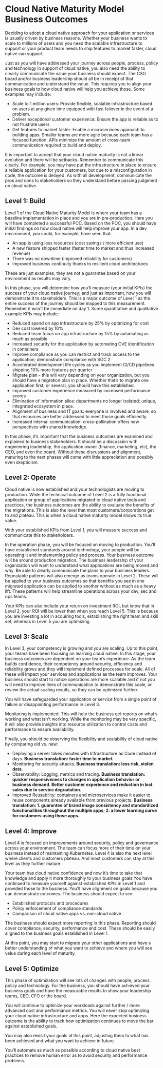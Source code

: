 # Cloud Native Maturity Model Business Outcomes

Deciding to adopt a cloud native approach for your application or services is usually driven by business reasons. Whether your business wants to scale to millions of users and you need the scalable infrastructure to support or your product team needs to ship features to market faster, cloud native can support. 

Just as you will have addressed your journey across people, process, policy and technology in support of cloud native, you also need the ability to clearly communicate the value your business should expect. The CXO board and/or business leadership should all be in receipt of that communication and understand the value. This requires you to align your business goals to how cloud native will help you achieve those. Some examples may include: 

- Scale to 1 million users: Provide flexible, scalable infrastructure based on users at any given time equipped with fast failover in the event of a problem. 
- Deliver exceptional customer experience: Ensure the app is reliable as to not frustrate users
- Get features to market faster: Enable a microservices approach to building apps. Smaller teams are more agile because each team has a focused function. APIs minimize the amount of cross-team communication required to build and deploy.

It is important to accept that your cloud native maturity is not a linear evolution and there will be setbacks. Remember to communicate this clearly. For example, you may have put the infrastructure in place to ensure a reliable application for your customers, but due to a misconfiguration in code, the outcome is delayed. As with all development, communicate the pros and cons to stakeholders so they understand before passing judgment on cloud native. 

## Level 1: Build
Level 1 of the Cloud Native Maturity Model is where your team has a baseline implementation in place and you are in pre-production. Here you will have completed a successful POC. Based on the POC, you should have initial findings on how cloud native will help improve your app. In a dev environment, you could, for example, have seen that:
- An app is using less resources (cost savings / more efficient use)
- A new feature shipped faster (faster time to market and thus increased revenue)
- There was no downtime (improved reliability for customers) 
- Improved business continuity thanks to resilient cloud architectures 

These are just examples, they are not a guarantee based on your environment as results may vary.

In this phase, you will determine how you’ll measure (your initial KPIs) the success of your cloud native journey; and just as important, how you will demonstrate it to stakeholders. This is a major outcome of Level 1 as the entire success of the journey should be mapped to this measurement. Remember it won't be immediate on day 1. Some quantitative and qualitative example KPIs may include: 
- Reduced spend on app infrastructure by 25% by optimizing for cost
- Dev cost lowered by 10%
- Reduced team focus on app infrastructure by 15% by automating as much as possible
- Increased security for the application by automating CVE identification in containers 
- Improve compliance as you can restrict and track access to the application; demonstrate compliance with SOC 2
- Accelerated development life cycles as you implement CI/CD pipelines shipping 10% more features per quarter
- Migrate plan - this will vary depending on your organization, but you should have a migration plan in place. Whether that’s to migrate one application first, or several, you should have this established. 
- Improved customer experience measured by increased performance scores
- Elimination of information silos: departments no longer isolated; unique, integrated ecosystem in place.
- Alignment of business and IT goals: everyone is involved and aware, so that resources are better addressed to meet those goals efficiently.
- Increased internal communication: cross-pollination offers new perspectives with shared knowledge.

In this phase, it’s important that the business outcomes are examined and explained to business stakeholders. It should be a discussion with engineering leadership, the application owner (finance, marketing, etc), the CEO, and even the board. Without these discussions and alignment, maturing to the next phases will come with little appreciation and possibly even skepticism. 
 

## Level 2: Operate

Cloud native is now established and your technologists are moving to production. While the technical outcome of Level 2 is a fully functional application or group of applications migrated to cloud native tools and practices, the business outcomes are the ability to evaluate the benefits of the migrations. This is also the level that most customers/corporations get to and plateau.  This is when a cloud native maturity model shows its true value. 

With your established KPIs from Level 1, you will measure success and communicate this to stakeholders. 

In the operation phase, you will be focused on moving to production. You’ll have established standards around technology, your people will be operating it and implementing policy and process. Your business outcome will be around production migration. The business leadership of your organization will want to understand what applications are being moved and why. Be able to clearly communicate the plans to your business leaders.
Repeatable patterns will also emerge as teams operate in Level 2. These will be applied to your business outcomes so that benefits you see in one migrated application can be applied to another without as much as a heavy lift. These patterns will help streamline operations across your dev, sec and ops teams. 

Your KPIs can also include your return on investment ROI, but know that in Level 2, your ROI will be lower than when you reach Level 5. This is because you are investing a lot in acquiring tools, establishing the right team and skill set, whereas in Level 5 you are optimizing. 


## Level 3: Scale

In Level 3, your competency is growing and you are scaling. Up to this point, your teams have been focusing on learning cloud native. In this stage, your business outcomes are dependent on your team’s experience. As the team builds confidence, their competency around security, efficiency and reliability grows and they will implement defined processes for scale. All of these will impact your services and applications as the team improves. Your business should start to notice operations are more scalable and if not you will need to improve lines of communication to demonstrate this scale, or review the actual scaling results, so they can be optimized further. 

You will have safeguarded your application or service from a single point of failure or disappointing performance in Level 3. 

Monitoring is implemented. This will help the business get reports on what’s working and what isn't working. While the monitoring may be very specific, it will also provide insights into resource utilization to control costs and performance to ensure availability. 

Finally, you should be observing the flexibility and scalability of cloud native by comparing old vs. new: 
- Deploying a server takes minutes with Infrastructure as Code instead of days. **Business translation: faster time to market.**
- Monitoring for security attacks. **Business translation: less risk, stolen data.**
- Observability: Logging, metrics and tracing.  **Business translation: quicker responsiveness to changes in application behavior or business demand.  Better customer experience and reduction in lost sales due to service degradation.**
- Improved Reusability: containers and microservices make it easier to reuse components already available from previous projects. **Business translation: 1. guarantee of brand image consistency and standardized functionalities throughout the multiple apps; 2. a lower learning curve for customers using those apps.**


## Level 4: Improve

Level 4 is focused on improvements around security, policy and governance across your environment. The team can focus more of their time on your business instead of maintaining Kubernetes. Level 4 is also the next level where clients and customers plateau.  And most customers can stay at this level as they further mature.

Your team has cloud native confidence and now it’s time to take that knowledge and apply it more thoroughly to your business goals.You have continued to measure yourself against established KPIs in Level 1 and provided those to the business. You’ll have alignment on goals because you can demonstrate outcomes. The business should expect to see:
- Established protocols and procedures
- Policy enforcement of compliance standards
- Comparison of cloud native apps vs. non-cloud native

The business should expect more reporting in this phase. Reporting should cover compliance, security, performance and cost. These should be easily aligned to the business goals established in Level 1.

At this point, you may start to migrate your other applications and have a better understanding of what you want to achieve and where you will see value during each level of maturity. 

## Level 5: Optimize

This phase of optimization will see lots of changes with people, process, policy and technology. For the business, you should have achieved your business goals and have the measurable results to show your leadership teams, CEO, CFO or the board.

You will continue to optimize your workloads against further / more advanced cost and performance metrics. You will never stop optimizing your cloud native infrastructure and apps. Here the expected business outcome is the ability to track how optimization continues to move the bar against established goals. 

You may also revisit your goals at this point, adjusting them to what has been achieved and what you want to achieve in future. 

You’ll automate as much as possible according to cloud native best practices to remove human error as to avoid security and performance problems.

 

